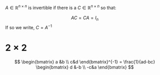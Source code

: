 $A \in \mathbb{R}^{n \times n}$ is invertible if there is a $C \in \mathbb{R}^{n \times n}$ so that:

$$AC=CA=I_n$$
If so we write, $C=A^{-1}$
# $2 \times 2$ 
$$ \begin{bmatrix} a &b \\ c&d \end{bmatrix}^{-1} = \frac{1}{ad-bc} \begin{bmatrix} d &-b \\ -c&a \end{bmatrix} $$

